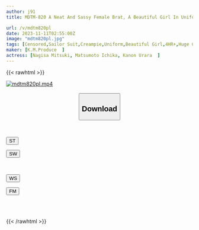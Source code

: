 ```yaml
---
author: j91
title: MDTM-820 A Neat And Sassy Female Brat, A Beautiful Girl In Uniform, Will Serve You To Your Dirty Dick... 01

url: /v/mdtm820pl
date: 2023-11-11T02:55:00Z
image: "mdtm820pl.jpg"
tags: [Censored,Sailor Suit,Creampie,Uniform,Beautiful Girl,4HR+,Huge Cock	 ]
maker: [K.M.Produce  ]
actress: [Nagisa Mitsuki, Matsumoto Ichika, Kanon Urara  ]
---
```



{{< rawhtml >}}

<div class="video" data-videoid="dL66kb14v2ikrzM">
    <a href="javascript:;">
        <img src="https://my.j91.asia/v/mdtm820pl/mdtm820pl.jpg" width="WIDTH" height="HEIGHT" alt="mdtm820pl.mp4" loading="lazy">
    </a>
</div>

<script type="text/javascript" src="https://j91.asia/asset/on-demand-st.js"></script>

<br>
  <link rel="stylesheet" href="https://j91.asia/asset/bs5.css">
  
  <center>
  <button class="btn btn-primary" type="button" data-bs-toggle="collapse" data-bs-target=".multi-collapse" aria-expanded="false" aria-controls="multiCollapseExample1 multiCollapseExample2"><h2>Download</h2></button></center>
</p>
<div class="row">
  <div class="col">
    <div class="collapse multi-collapse" id="multiCollapseExample1">
      <div class="card card-body">
	      	      <br>
<div class="buttons">  
<p><a href="https://streamtape.to/v/dL66kb14v2ikrzM" target="_blank"><button class="btn-hover color-3"><i class="fa fa-download"></i> ST</button></a></p>
<p><a href="https://sfastwish.com/268j3uzzdfv3" target="_blank"><button class="btn-hover color-2"><i class="fa fa-download"></i> SW</button></a></p></div>
    </div>
  </div>
</div>
  <div class="col">
    <div class="collapse multi-collapse" id="multiCollapseExample2">
      <div class="card card-body">
	      <br>
<div class="buttons">
<p><a href="javascript:;" target="_blank"><button class="btn-hover color-9"><i class="fa fa-download"></i> WS</button></a></p>
<p><a href="javascript:;" target="_blank"><button class="btn-hover color-8"><i class="fa fa-download"></i> FM</button></a></p></div>
<br><br>
      </div>
    </div>
  </div>
</div>

{{< /rawhtml >}}
